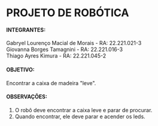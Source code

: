 # PROJETO DE ROBÓTICA

#### INTEGRANTES:
Gabryel Lourenço Macial de Morais - RA: 22.221.021-3
<br>
Giovanna Borges Tamagnini - RA: 22.221.016-3
<br>
Thiago Ayres Kimura - RA:  22.221.045-2

#### OBJETIVO:

Encontrar a caixa de madeira "leve".

#### OBSERVAÇÕES:

1. O robô deve encontrar a caixa leve e parar de procurar.
2. Quando encontrar, ele deve parar e acender os leds.

